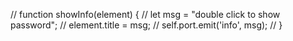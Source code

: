 // function showInfo(element) {
	// let msg = "double click to show password";
	// element.title = msg;
	// self.port.emit('info', msg);
// }
